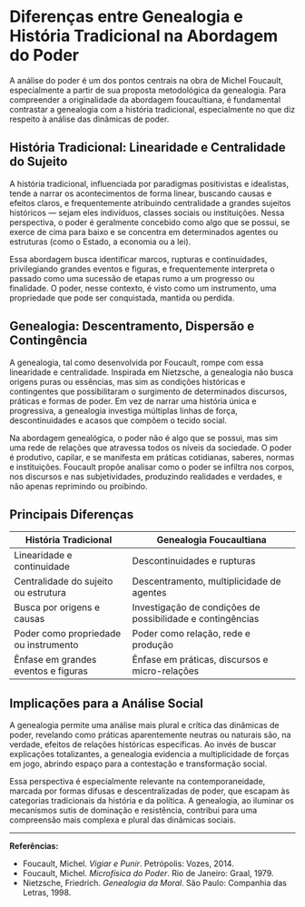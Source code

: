 
# Diferenças entre Genealogia e História Tradicional na Abordagem do Poder

A análise do poder é um dos pontos centrais na obra de Michel Foucault, especialmente a partir de sua proposta metodológica da genealogia. Para compreender a originalidade da abordagem foucaultiana, é fundamental contrastar a genealogia com a história tradicional, especialmente no que diz respeito à análise das dinâmicas de poder.

## História Tradicional: Linearidade e Centralidade do Sujeito

A história tradicional, influenciada por paradigmas positivistas e idealistas, tende a narrar os acontecimentos de forma linear, buscando causas e efeitos claros, e frequentemente atribuindo centralidade a grandes sujeitos históricos — sejam eles indivíduos, classes sociais ou instituições. Nessa perspectiva, o poder é geralmente concebido como algo que se possui, se exerce de cima para baixo e se concentra em determinados agentes ou estruturas (como o Estado, a economia ou a lei).

Essa abordagem busca identificar marcos, rupturas e continuidades, privilegiando grandes eventos e figuras, e frequentemente interpreta o passado como uma sucessão de etapas rumo a um progresso ou finalidade. O poder, nesse contexto, é visto como um instrumento, uma propriedade que pode ser conquistada, mantida ou perdida.

## Genealogia: Descentramento, Dispersão e Contingência

A genealogia, tal como desenvolvida por Foucault, rompe com essa linearidade e centralidade. Inspirada em Nietzsche, a genealogia não busca origens puras ou essências, mas sim as condições históricas e contingentes que possibilitaram o surgimento de determinados discursos, práticas e formas de poder. Em vez de narrar uma história única e progressiva, a genealogia investiga múltiplas linhas de força, descontinuidades e acasos que compõem o tecido social.

Na abordagem genealógica, o poder não é algo que se possui, mas sim uma rede de relações que atravessa todos os níveis da sociedade. O poder é produtivo, capilar, e se manifesta em práticas cotidianas, saberes, normas e instituições. Foucault propõe analisar como o poder se infiltra nos corpos, nos discursos e nas subjetividades, produzindo realidades e verdades, e não apenas reprimindo ou proibindo.

## Principais Diferenças

| História Tradicional | Genealogia Foucaultiana |
|----------------------|------------------------|
| Linearidade e continuidade | Descontinuidades e rupturas |
| Centralidade do sujeito ou estrutura | Descentramento, multiplicidade de agentes |
| Busca por origens e causas | Investigação de condições de possibilidade e contingências |
| Poder como propriedade ou instrumento | Poder como relação, rede e produção |
| Ênfase em grandes eventos e figuras | Ênfase em práticas, discursos e micro-relações |

## Implicações para a Análise Social

A genealogia permite uma análise mais plural e crítica das dinâmicas de poder, revelando como práticas aparentemente neutras ou naturais são, na verdade, efeitos de relações históricas específicas. Ao invés de buscar explicações totalizantes, a genealogia evidencia a multiplicidade de forças em jogo, abrindo espaço para a contestação e transformação social.

Essa perspectiva é especialmente relevante na contemporaneidade, marcada por formas difusas e descentralizadas de poder, que escapam às categorias tradicionais da história e da política. A genealogia, ao iluminar os mecanismos sutis de dominação e resistência, contribui para uma compreensão mais complexa e plural das dinâmicas sociais.

---

**Referências:**

- Foucault, Michel. *Vigiar e Punir*. Petrópolis: Vozes, 2014.
- Foucault, Michel. *Microfísica do Poder*. Rio de Janeiro: Graal, 1979.
- Nietzsche, Friedrich. *Genealogia da Moral*. São Paulo: Companhia das Letras, 1998.
```
